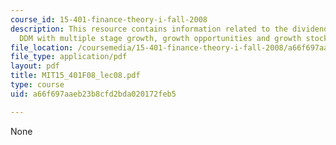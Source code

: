 ```yaml
---
course_id: 15-401-finance-theory-i-fall-2008
description: This resource contains information related to the dividend discount model,
  DDM with multiple stage growth, growth opportunities and growth stocks.
file_location: /coursemedia/15-401-finance-theory-i-fall-2008/a66f697aaeb23b8cfd2bda020172feb5_MIT15_401F08_lec08.pdf
file_type: application/pdf
layout: pdf
title: MIT15_401F08_lec08.pdf
type: course
uid: a66f697aaeb23b8cfd2bda020172feb5

---
```

None